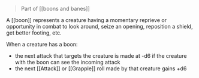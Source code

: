 > Part of [[boons and banes]]

A [[boon]] represents a creature having a momentary reprieve or opportunity in combat to look around, seize an opening, reposition a shield, get better footing, etc.

When a creature has a boon:

- the next attack that targets the creature is made at -d6 if the creature with the boon can see the incoming attack
- the next [[Attack]] or [[Grapple]] roll made by that creature gains +d6
